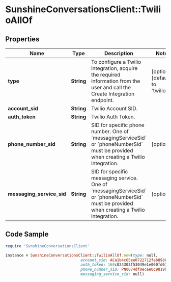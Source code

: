 # SunshineConversationsClient::TwilioAllOf

## Properties

Name | Type | Description | Notes
------------ | ------------- | ------------- | -------------
**type** | **String** | To configure a Twilio integration, acquire the required information from the user and call the Create Integration endpoint.  | [optional] [default to &#39;twilio&#39;]
**account_sid** | **String** | Twilio Account SID. | 
**auth_token** | **String** | Twilio Auth Token. | 
**phone_number_sid** | **String** | SID for specific phone number. One of &#x60;messagingServiceSid&#x60; or &#x60;phoneNumberSid&#x60; must be provided when creating a Twilio integration. | [optional] 
**messaging_service_sid** | **String** | SID for specific messaging service. One of &#x60;messagingServiceSid&#x60; or &#x60;phoneNumberSid&#x60; must be provided when creating a Twilio integration. | [optional] 

## Code Sample

```ruby
require 'SunshineConversationsClient'

instance = SunshineConversationsClient::TwilioAllOf.new(type: null,
                                 account_sid: ACa1b4c65ee0722712fab89867cb14eac7,
                                 auth_token: 160c024303f53049e1e060fd67ca6aefc,
                                 phone_number_sid: PN0674df0ecee0c9819bca0ff0bc0a159e,
                                 messaging_service_sid: null)
```


